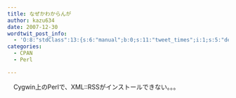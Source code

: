 ```yaml
---
title: なぜかわからんが
author: kazu634
date: 2007-12-30
wordtwit_post_info:
  - 'O:8:"stdClass":13:{s:6:"manual";b:0;s:11:"tweet_times";i:1;s:5:"delay";i:0;s:7:"enabled";i:1;s:10:"separation";s:2:"60";s:7:"version";s:3:"3.7";s:14:"tweet_template";b:0;s:6:"status";i:2;s:6:"result";a:0:{}s:13:"tweet_counter";i:2;s:13:"tweet_log_ids";a:1:{i:0;i:3553;}s:9:"hash_tags";a:0:{}s:8:"accounts";a:1:{i:0;s:7:"kazu634";}}'
categories:
  - CPAN
  - Perl

---
```

<div class="section">
<p>
    　Cygwin上のPerlで、XML::RSSがインストールできない。。。
</p>
</div>
